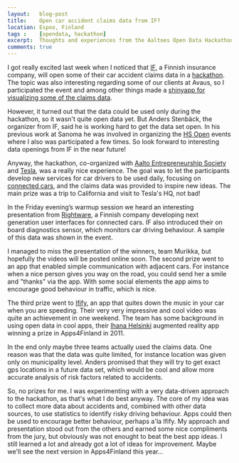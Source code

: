 ```yaml
---
layout:   blog-post
title:    Open car accident claims data from IF?
location: Espoo, Finland
tags :    [opendata, hackathon]
excerpt:  Thoughts and experiences from the Aaltoes Open Data Hackathon with IF
comments: true
---
```


I got really excited last week when I noticed that [IF](https://www.if.fi/), a Finnish insurance company, will open some of their car accident claims data in a [hackathon](http://aaltoes.com/event/open-data-hackathon-with-if). The topic was also interesting regarding some of our clients at Avaus, so I participated the event and among other things made a [shinyapp for visualizing some of the claims data](https://ouzor.shinyapps.io/ifhackathon/).

However, it turned out that the data could be used only during the hackathon, so it wasn't quite open data yet. But Anders Stenbäck, the organizer from IF, said he is working hard to get the data set open. In his previous work at Sanoma he was involved in organizing the [HS Open](http://blogit.hs.fi/hsnext/aihe/hs-open) events where I also was participated a few times. So look forward to interesting data openings from IF in the near future!

Anyway, the hackathon, co-organized with [Aalto Entrepreneurship Society](http://aaltoes.com/) and [Tesla](http://www.teslamotors.com/),  was a really nice experience. The goal was to let the participants develop new services for car drivers to be used daily, focusing on [connected cars](http://en.wikipedia.org/wiki/Connected_car), and the claims data was provided to inspire new ideas. The main prize was a trip to California and visit to Tesla's HQ, not bad!

In the Friday evening’s warmup session we heard an interesting presentation from [Rightware](http://www.rightware.com/), a Finnish company developing next generation user interfaces for connected cars. IF also introduced their on board diagnostics sensor, which monitors car driving behaviour. A sample of this data was shown in the event. 

I managed to miss the presentation of the winners, team Murikka, but hopefully the videos will be posted online soon. The second prize went to an app that enabled simple communication with adjacent cars. For instance when a nice person gives you way on the road, you could send her a smile and "thanks" via the app. With some social elements the app aims to encourage good behaviour in traffic, which is nice. 

The third prize went to [Ifify](http://ifify.fi/), an app that quites down the music in your car when you are speeding. Their very very impressive and cool video was quite an achievement in one weekend. The team has some background in using open data in cool apps, their [Ihana Helsinki](http://www.cs.helsinki.fi/group/ihana/) augmented reality app winning a prize in Apps4Finland in 2011. 

In the end only maybe three teams actually used the claims data. One reason was that the data was quite limited, for instance location was given only on municipality level. Anders promised that they will try to get exact gps locations in a future data set, which would be cool and allow more accurate analysis of risk factors related to accidents. 

So, no prizes for me. I was experimenting with a very data-driven approach to the hackathon, as that's what I do best anyway. The core of my idea was to collect more data about accidents and, combined with other data sources, to use statistics to identify risky driving behaviour. Apps could then be used to encourage better behaviour, perhaps a'la Ifify. My approach and presentation stood out from the others and earned some nice compliments from the jury, but obviously was not enought to beat the best app ideas. I still learned a lot and already got a lot of ideas for improvement. Maybe we'll see the next version in Apps4Finland this year...


